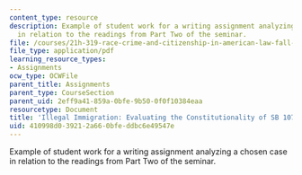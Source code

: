 ```yaml
---
content_type: resource
description: Example of student work for a writing assignment analyzing a chosen case
  in relation to the readings from Part Two of the seminar.
file: /courses/21h-319-race-crime-and-citizenship-in-american-law-fall-2014/410998d039212a660bfeddbc6e49547e_MIT21H_319F14_Illegalmmigr.pdf
file_type: application/pdf
learning_resource_types:
- Assignments
ocw_type: OCWFile
parent_title: Assignments
parent_type: CourseSection
parent_uid: 2eff9a41-859a-0bfe-9b50-0f0f10384eaa
resourcetype: Document
title: 'Illegal Immigration: Evaluating the Constitutionality of SB 1070 in its Enforcement'
uid: 410998d0-3921-2a66-0bfe-ddbc6e49547e
---
```

Example of student work for a writing assignment analyzing a chosen case in relation to the readings from Part Two of the seminar.

